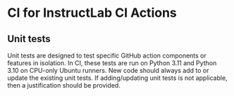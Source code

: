 # CI for InstructLab CI Actions

## Unit tests

Unit tests are designed to test specific GitHub action components or features in isolation. In CI, these tests are run on Python 3.11 and Python 3.10 on CPU-only Ubuntu runners. New code should always add to or update the existing unit tests. If adding/updating unit tests is not applicable, then a justification should be provided.
